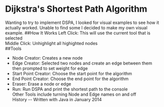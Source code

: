 Dijkstra's Shortest Path Algorithm
==================================
Wanting to try to implement DSPA, I looked for visual examples to see how it actually worked. Unable to find some I decided to make my own visual example.
##How It Works
Left Click: This will use the current tool that is selected  
Middle Click: Unhighlight all highighted nodes  
##Tools
+ Node Creator: Creates a new node  
+ Edge Creator: Selected two nodes and create an edge between them then prompted to set weight for edge  
+ Start Point Creator: Choose the start point for the algorithm  
+ End Point Creator: Choose the end point for the algorithm  
+ Eraser: Erase a node or edge  
+ Run: Run DSPA and print the shortest path to the console  
Other Tools include turning Node and Edge names on and off  
History
--
Written with Java in January 2014